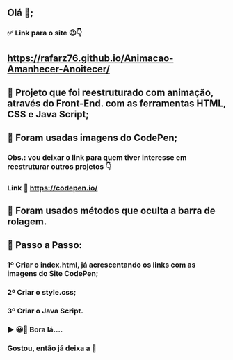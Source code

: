 ## Olá 👋;

### ✅ Link para o site 😉👇

## https://rafarz76.github.io/Animacao-Amanhecer-Anoitecer/

## 🔵 Projeto que foi reestruturado com animação, através do Front-End. com as ferramentas HTML, CSS e Java Script;

## 🔵 Foram usadas imagens do CodePen;
### Obs.: vou deixar o link para quem tiver interesse em reestruturar outros projetos 👇
### Link  https://codepen.io/

## 🔵 Foram usados métodos que oculta a barra de rolagem.

## 🚀 Passo a Passo:

### 1º Criar o index.html, já acrescentando os links com as imagens do Site CodePen;

### 2º Criar o style.css;

### 3º Criar o  Java Script.

### ▶ 😀👀 Bora lá....


### Gostou, então já deixa a 🌟

